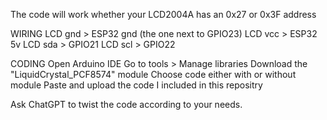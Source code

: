 The code will work whether your LCD2004A has an 0x27 or 0x3F address

WIRING
LCD gnd > ESP32 gnd (the one next to GPIO23)
LCD vcc > ESP32 5v
LCD sda > GPIO21 
LCD scl > GPIO22

CODING
Open Arduino IDE
Go to tools > Manage libraries
Download the "LiquidCrystal_PCF8574" module
Choose code either with or without module
Paste and upload the code I included in this repositry

Ask ChatGPT to twist the code according to your needs.
